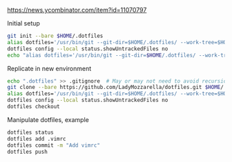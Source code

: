 

https://news.ycombinator.com/item?id=11070797


Initial setup
```sh
git init --bare $HOME/.dotfiles
alias dotfiles='/usr/bin/git --git-dir=$HOME/.dotfiles/ --work-tree=$HOME'
dotfiles config --local status.showUntrackedFiles no
echo "alias dotfiles='/usr/bin/git --git-dir=$HOME/.dotfiles/ --work-tree=$HOME'" >> $HOME/.bashrc
```

Replicate in new environment
```sh
echo ".dotfiles" >> .gitignore  # May or may not need to avoid recursion issues (untested)
git clone --bare https://github.com/LadyMozzarella/dotfiles.git $HOME/.dotfiles
alias dotfiles='/usr/bin/git --git-dir=$HOME/.dotfiles/ --work-tree=$HOME'
dotfiles config --local status.showUntrackedFiles no
dotfiles checkout
```

Manipulate dotfiles, example
```sh
dotfiles status
dotfiles add .vimrc
dotfiles commit -m "Add vimrc"
dotfiles push
